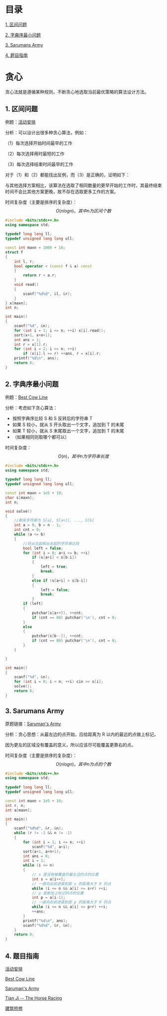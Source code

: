 # 目录

[1. 区间问题](#1-区间问题)

[2. 字典序最小问题](#2-字典序最小问题)

[3. Sarumans Army](#3-Sarumans-Army)

[4. 题目指南](#4-题目指南)

# 贪心

贪心法就是遵循某种规则，不断贪心地选取当前最优策略的算法设计方法。

## 1. 区间问题

例题：[活动安排](https://ac.nowcoder.com/acm/problem/50161)

分析：可以设计出很多种贪心算法，例如：

（1）每次选择开始时间最早的工作

（2）每次选择用时最短的工作

（3）每次选择结束时间最早的工作

对于（1）和（2）都能找出反例，而（3）是正确的，证明如下：

与其他选择方案相比，该算法在选取了相同数量的更早开始的工作时，其最终结束时间不会比其他方案更晚，故不存在选取更多工作的方案。

时间复杂度（主要是排序的复杂度）：
$$
O(nlogn)，其中n为区间个数
$$


```cpp
#include <bits/stdc++.h>
using namespace std;
 
typedef long long ll;
typedef unsigned long long ull;

const int maxn = 1000 + 10;
struct f
{
    int l, r;
    bool operator < (const f & a) const
    {
        return r < a.r;
    }
    void read()
    {
        scanf("%d%d", &l, &r);
    }
} x[maxn];
int n;

int main()
{
    scanf("%d", &n);
    for (int i = 1; i <= n; ++i) x[i].read();
    sort(x+1, x+n+1);
    int ans = 1;
    int r = x[1].r;
    for (int i = 2; i <= n; ++i)
        if (x[i].l >= r) ++ans, r = x[i].r;
    printf("%d\n", ans);
    return 0;
}
```

## 2. 字典序最小问题

例题：[Best Cow Line](http://poj.org/problem?id=3617)

分析：考虑如下贪心算法：

- 按照字典序比较 S 和 S 反转后的字符串 T
- 如果 S 较小，就从 S 开头取出一个文字，追加到 T 的末尾
- 如果 T 较小，就从 S 末尾取出一个文字，追加到 T 的末尾
- （如果相同则取哪个都可以）

时间复杂度：
$$
O(n)，其中n为字符串长度
$$



```cpp
#include <bits/stdc++.h>
using namespace std;
 
typedef long long ll;
typedef unsigned long long ull;

const int maxn = 1e5 + 10;
char s[maxn];
int n;

void solve()
{
    //剩余字符串为 S[a], S[a+1], ..., S[b]
    int a = 0, b = n - 1;
    int cnt = 0;
    while (a <= b)
    {
        //将从左起和从右起的字符串比较
        bool left = false;
        for (int i = 0; a+i <= b; ++i)
            if (s[a+i] < s[b-i])
            {
                left = true;
                break;
            }
            else if (s[a+i] > s[b-i])
            {
                left = false;
                break;
            }
        if (left)
        {
            putchar(s[a++]), ++cnt;
            if (cnt == 80) putchar('\n'), cnt = 0;
        }
        else
        {
            putchar(s[b--]), ++cnt;
            if (cnt == 80) putchar('\n'), cnt = 0;
        }
    }

}

int main()
{
    scanf("%d", &n);
    for (int i = 0; i < n; ++i) cin >> s[i];
    solve();
    return 0;
}
```

## 3. Sarumans Army

原题链接：[Saruman's Army](http://poj.org/problem?id=3069)

分析：贪心思想：从最左边的点开始，应给距离为 R 以内的最远的点做上标记。

因为更左的区域没有覆盖的意义，所以应该尽可能覆盖更靠右的点。

时间复杂度（主要是排序的复杂度）：
$$
O(nlogn)，其中n为点的个数
$$


```cpp
#include <bits/stdc++.h>
using namespace std;
 
typedef long long ll;
typedef unsigned long long ull;

const int maxn = 1e5 + 10;
int r, n;
int a[maxn];

int main()
{
    scanf("%d%d", &r, &n);
    while (r != -1 && n != -1)
    {
        for (int i = 1; i <= n; ++i)
            scanf("%d", a+i);
        sort(a+1, a+n+1);
        int ans = 0;
        int i = 1;
        while (i <= n)
        {
            // s 是没有被覆盖的最左边的点的位置
            int s = a[i++];
            // 一直向右前进直到距 s 的距离大于 R 的点
            while (i <= n && a[i] <= s+r) ++i;
            // p 是新加上标记的点的位置
            int p = a[i-1];
            // 一直向右前进直到距 p 的距离大于 R 的点
            while (i <= n && a[i] <= p+r) ++i;
            ++ans;
        }
        printf("%d\n", ans);
        scanf("%d%d", &r, &n);
    }
    return 0;
}
```

## 4. 题目指南

[活动安排](#1-区间问题)

[Best Cow Line](#2-字典序最小问题)

[Saruman's Army](#3-Sarumans-Army)

[Tian Ji -- The Horse Racing](docs/田忌赛马.md)

[建筑抢修](docs/建筑抢修.md)

